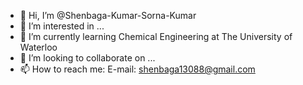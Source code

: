 - 👋 Hi, I’m @Shenbaga-Kumar-Sorna-Kumar
- 👀 I’m interested in ...
- 🌱 I’m currently learning Chemical Engineering at The University of Waterloo
- 💞️ I’m looking to collaborate on ...
- 📫 How to reach me: E-mail: shenbaga13088@gmail.com

<!---
Shenbaga-Kumar-Sorna-Kumar/Shenbaga-Kumar-Sorna-Kumar is a ✨ special ✨ repository because its `README.md` (this file) appears on your GitHub profile.
You can click the Preview link to take a look at your changes.
--->
